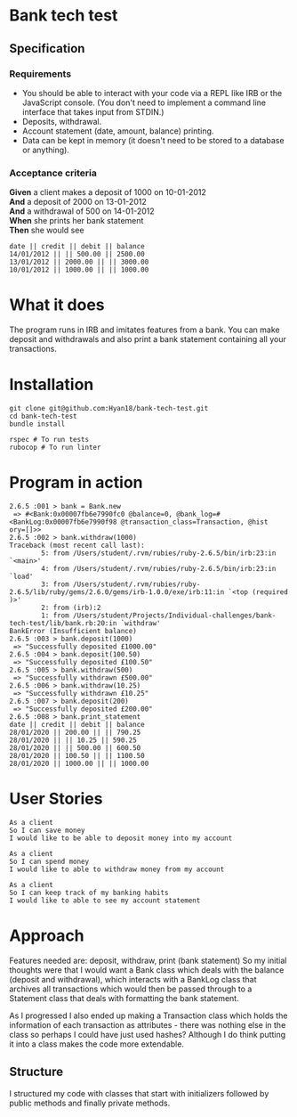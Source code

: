 # Bank tech test

## Specification

### Requirements

* You should be able to interact with your code via a REPL like IRB or the JavaScript console.  (You don't need to implement a command line interface that takes input from STDIN.)
* Deposits, withdrawal.
* Account statement (date, amount, balance) printing.
* Data can be kept in memory (it doesn't need to be stored to a database or anything).

### Acceptance criteria

**Given** a client makes a deposit of 1000 on 10-01-2012  
**And** a deposit of 2000 on 13-01-2012  
**And** a withdrawal of 500 on 14-01-2012  
**When** she prints her bank statement  
**Then** she would see

```
date || credit || debit || balance
14/01/2012 || || 500.00 || 2500.00
13/01/2012 || 2000.00 || || 3000.00
10/01/2012 || 1000.00 || || 1000.00
```

# What it does

The program runs in IRB and imitates features from a bank.
You can make deposit and withdrawals and also print a bank statement containing all your transactions.

# Installation

```
git clone git@github.com:Hyan18/bank-tech-test.git
cd bank-tech-test
bundle install
```

```
rspec # To run tests
rubocop # To run linter
```

# Program in action

```
2.6.5 :001 > bank = Bank.new
 => #<Bank:0x00007fb6e7990fc0 @balance=0, @bank_log=#<BankLog:0x00007fb6e7990f98 @transaction_class=Transaction, @hist
ory=[]>> 
2.6.5 :002 > bank.withdraw(1000)
Traceback (most recent call last):
        5: from /Users/student/.rvm/rubies/ruby-2.6.5/bin/irb:23:in `<main>'
        4: from /Users/student/.rvm/rubies/ruby-2.6.5/bin/irb:23:in `load'
        3: from /Users/student/.rvm/rubies/ruby-2.6.5/lib/ruby/gems/2.6.0/gems/irb-1.0.0/exe/irb:11:in `<top (required
)>'
        2: from (irb):2
        1: from /Users/student/Projects/Individual-challenges/bank-tech-test/lib/bank.rb:20:in `withdraw'
BankError (Insufficient balance)
2.6.5 :003 > bank.deposit(1000)
 => "Successfully deposited £1000.00" 
2.6.5 :004 > bank.deposit(100.50)
 => "Successfully deposited £100.50" 
2.6.5 :005 > bank.withdraw(500)
 => "Successfully withdrawn £500.00" 
2.6.5 :006 > bank.withdraw(10.25)
 => "Successfully withdrawn £10.25" 
2.6.5 :007 > bank.deposit(200)
 => "Successfully deposited £200.00" 
2.6.5 :008 > bank.print_statement
date || credit || debit || balance
28/01/2020 || 200.00 || || 790.25
28/01/2020 || || 10.25 || 590.25
28/01/2020 || || 500.00 || 600.50
28/01/2020 || 100.50 || || 1100.50
28/01/2020 || 1000.00 || || 1000.00
```

# User Stories

```
As a client
So I can save money
I would like to be able to deposit money into my account
```

```
As a client
So I can spend money
I would like to able to withdraw money from my account
```

```
As a client
So I can keep track of my banking habits
I would like to able to see my account statement
```

# Approach

Features needed are: deposit, withdraw, print (bank statement)
So my initial thoughts were that I would want a Bank class which deals with the balance (deposit and withdrawal), which interacts with a BankLog class that archives all transactions which would then be passed through to a Statement class that deals with formatting the bank statement.

As I progressed I also ended up making a Transaction class which holds the information of each transaction as attributes - there was nothing else in the class so perhaps I could have just used hashes? Although I do think putting it into a class makes the code more extendable.

## Structure

I structured my code with classes that start with initializers followed by public methods and finally private methods.
